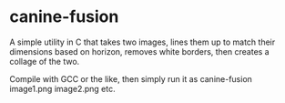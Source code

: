 # canine-fusion
A simple utility in C that takes two images, lines them up to match their dimensions based on horizon, removes white borders, then creates a collage of the two.

Compile with GCC or the like, then simply run it as canine-fusion image1.png image2.png etc.  
